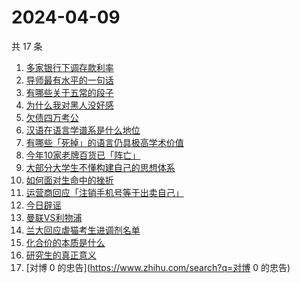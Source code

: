 # 2024-04-09

共 17 条

<!-- BEGIN ZHIHUSEARCH -->
<!-- 最后更新时间 Tue Apr 09 2024 16:13:16 GMT+0800 (China Standard Time) -->
1. [多家银行下调存款利率](https://www.zhihu.com/search?q=多家银行下调存款利率)
1. [导师最有水平的一句话](https://www.zhihu.com/search?q=导师最有水平的一句话)
1. [有哪些关于五常的段子](https://www.zhihu.com/search?q=有哪些关于五常的段子)
1. [为什么我对黑人没好感](https://www.zhihu.com/search?q=为什么我对黑人没好感)
1. [欠债四万考公](https://www.zhihu.com/search?q=欠债四万考公)
1. [汉语在语言学谱系是什么地位](https://www.zhihu.com/search?q=汉语在语言学谱系是什么地位)
1. [有哪些「死掉」的语言仍具极高学术价值](https://www.zhihu.com/search?q=有哪些「死掉」的语言仍具极高学术价值)
1. [今年10家老牌百货已「阵亡」](https://www.zhihu.com/search?q=今年10家老牌百货已「阵亡」)
1. [大部分大学生不懂构建自己的思想体系](https://www.zhihu.com/search?q=大部分大学生不懂构建自己的思想体系)
1. [如何面对生命中的挫折](https://www.zhihu.com/search?q=如何面对生命中的挫折)
1. [运营商回应「注销手机号等于出卖自己」](https://www.zhihu.com/search?q=运营商回应「注销手机号等于出卖自己」)
1. [今日辟谣](https://www.zhihu.com/search?q=今日辟谣)
1. [曼联VS利物浦](https://www.zhihu.com/search?q=曼联VS利物浦)
1. [兰大回应虐猫考生进调剂名单](https://www.zhihu.com/search?q=兰大回应虐猫考生进调剂名单)
1. [化合价的本质是什么](https://www.zhihu.com/search?q=化合价的本质是什么)
1. [研究生的真正意义](https://www.zhihu.com/search?q=研究生的真正意义)
1. [对博 0 的忠告](https://www.zhihu.com/search?q=对博 0 的忠告)
<!-- END ZHIHUSEARCH -->
